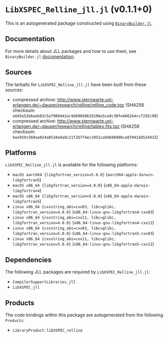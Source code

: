 # `LibXSPEC_Relline_jll.jl` (v0.1.1+0)

This is an autogenerated package constructed using [`BinaryBuilder.jl`](https://github.com/JuliaPackaging/BinaryBuilder.jl).

## Documentation

For more details about JLL packages and how to use them, see `BinaryBuilder.jl` [documentation](https://docs.binarybuilder.org/stable/jll/).

## Sources

The tarballs for `LibXSPEC_Relline_jll.jl` have been built from these sources:

* compressed archive: http://www.sternwarte.uni-erlangen.de/~dauser/research/relline/relline_code.tgz (SHA256 checksum: `e645e52b6aeb63c5af909d42ac9d89058619196e5ce9c30fe4662b4ccf255c99`)
* compressed archive: http://www.sternwarte.uni-erlangen.de/~dauser/research/relline/tables.fits.tgz (SHA256 checksum: `bee959c560aa824a8534e8a9c21f2b7f4ec1051ca94b88906ca07041d4524432`)

## Platforms

`LibXSPEC_Relline_jll.jl` is available for the following platforms:

* `macOS aarch64 {libgfortran_version=5.0.0}` (`aarch64-apple-darwin-libgfortran5`)
* `macOS x86_64 {libgfortran_version=4.0.0}` (`x86_64-apple-darwin-libgfortran4`)
* `macOS x86_64 {libgfortran_version=5.0.0}` (`x86_64-apple-darwin-libgfortran5`)
* `Linux x86_64 {cxxstring_abi=cxx03, libc=glibc, libgfortran_version=4.0.0}` (`x86_64-linux-gnu-libgfortran4-cxx03`)
* `Linux x86_64 {cxxstring_abi=cxx11, libc=glibc, libgfortran_version=4.0.0}` (`x86_64-linux-gnu-libgfortran4-cxx11`)
* `Linux x86_64 {cxxstring_abi=cxx03, libc=glibc, libgfortran_version=5.0.0}` (`x86_64-linux-gnu-libgfortran5-cxx03`)
* `Linux x86_64 {cxxstring_abi=cxx11, libc=glibc, libgfortran_version=5.0.0}` (`x86_64-linux-gnu-libgfortran5-cxx11`)

## Dependencies

The following JLL packages are required by `LibXSPEC_Relline_jll.jl`:

* `CompilerSupportLibraries_jll`
* `LibXSPEC_jll`

## Products

The code bindings within this package are autogenerated from the following `Products`:

* `LibraryProduct`: `libXSPEC_relline`
